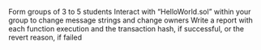 Form groups of 3 to 5 students
Interact with “HelloWorld.sol” within your group to change message strings and change owners
Write a report with each function execution and the transaction hash, if successful, or the revert reason, if failed
